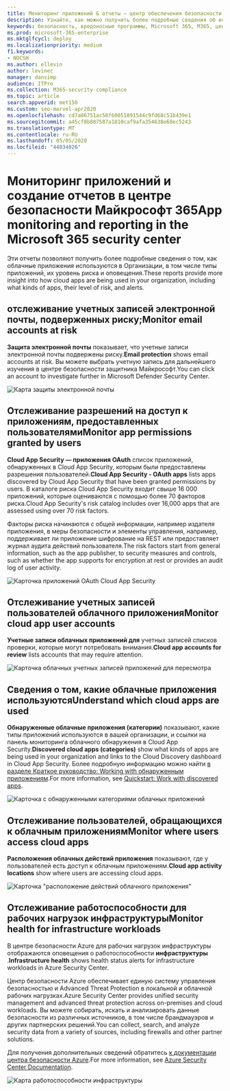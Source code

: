 ```yaml
---
title: Мониторинг приложений & отчеты — центр обеспечения безопасности
description: Узнайте, как можно получить более подробные сведения об использовании облачных приложений в Организации, в том числе о типах приложений, их степени риска и оповещениях.
keywords: безопасность, вредоносные программы, Microsoft 365, M365, центр безопасности, монитор, отчет, приложения
ms.prod: microsoft-365-enterprise
ms.mktglfcycl: deploy
ms.localizationpriority: medium
f1.keywords:
- NOCSH
ms.author: ellevin
author: levinec
manager: dansimp
audience: ITPro
ms.collection: M365-security-compliance
ms.topic: article
search.appverid: met150
ms.custom: seo-marvel-apr2020
ms.openlocfilehash: cd7a86751ac58f60051891544c9fd68c51b439e1
ms.sourcegitcommit: a45cf8b887587a1810caf9afa354638e68ec5243
ms.translationtype: MT
ms.contentlocale: ru-RU
ms.lasthandoff: 05/05/2020
ms.locfileid: "44034026"
---
```

# <a name="app-monitoring-and-reporting-in-the-microsoft-365-security-center"></a><span data-ttu-id="68ffd-104">Мониторинг приложений и создание отчетов в центре безопасности Майкрософт 365</span><span class="sxs-lookup"><span data-stu-id="68ffd-104">App monitoring and reporting in the Microsoft 365 security center</span></span>

<span data-ttu-id="68ffd-105">Эти отчеты позволяют получить более подробные сведения о том, как облачные приложения используются в Организации, в том числе типы приложений, их уровень риска и оповещения.</span><span class="sxs-lookup"><span data-stu-id="68ffd-105">These reports provide more insight into how cloud apps are being used in your organization, including what kinds of apps, their level of risk, and alerts.</span></span>

## <a name="monitor-email-accounts-at-risk"></a><span data-ttu-id="68ffd-106">отслеживание учетных записей электронной почты, подверженных риску;</span><span class="sxs-lookup"><span data-stu-id="68ffd-106">Monitor email accounts at risk</span></span>

<span data-ttu-id="68ffd-107">**Защита электронной почты** показывает, что учетные записи электронной почты подвержены риску.</span><span class="sxs-lookup"><span data-stu-id="68ffd-107">**Email protection** shows email accounts at risk.</span></span> <span data-ttu-id="68ffd-108">Вы можете выбрать учетную запись для дальнейшего изучения в центре безопасности защитника Майкрософт.</span><span class="sxs-lookup"><span data-stu-id="68ffd-108">You can click an account to investigate further in Microsoft Defender Security Center.</span></span>

![Карта защиты электронной почты](../../media/email-protection.png)

## <a name="monitor-app-permissions-granted-by-users"></a><span data-ttu-id="68ffd-110">Отслеживание разрешений на доступ к приложениям, предоставленных пользователями</span><span class="sxs-lookup"><span data-stu-id="68ffd-110">Monitor app permissions granted by users</span></span>

<span data-ttu-id="68ffd-111">**Cloud App Security — приложения OAuth** список приложений, обнаруженных в Cloud App Security, которым были предоставлены разрешения пользователей.</span><span class="sxs-lookup"><span data-stu-id="68ffd-111">**Cloud App Security - OAuth apps** lists apps discovered by Cloud App Security that have been granted permissions by users.</span></span> <span data-ttu-id="68ffd-112">В каталоге риска Cloud App Security входит свыше 16 000 приложений, которые оцениваются с помощью более 70 факторов риска.</span><span class="sxs-lookup"><span data-stu-id="68ffd-112">Cloud App Security's risk catalog includes over 16,000 apps that are assessed using over 70 risk factors.</span></span>

<span data-ttu-id="68ffd-113">Факторы риска начинаются с общей информации, например издателя приложения, в меры безопасности и элементы управления, например, поддерживает ли приложение шифрование на REST или предоставляет журнал аудита действий пользователя.</span><span class="sxs-lookup"><span data-stu-id="68ffd-113">The risk factors start from general information, such as the app publisher, to security measures and controls, such as whether the app supports for encryption at rest or provides an audit log of user activity.</span></span>

![Карточка приложений OAuth Cloud App Security](../../media/cloud-app-security-oauth-apps.png)

## <a name="monitor-cloud-app-user-accounts"></a><span data-ttu-id="68ffd-115">Отслеживание учетных записей пользователей облачного приложения</span><span class="sxs-lookup"><span data-stu-id="68ffd-115">Monitor cloud app user accounts</span></span>

<span data-ttu-id="68ffd-116">**Учетные записи облачных приложений для** учетных записей списков проверки, которые могут потребовать внимания.</span><span class="sxs-lookup"><span data-stu-id="68ffd-116">**Cloud app accounts for review** lists accounts that may require attention.</span></span>

![Карточка облачных учетных записей приложений для пересмотра](../../media/cloud-app-accounts-for-review.png)

## <a name="understand-which-cloud-apps-are-used"></a><span data-ttu-id="68ffd-118">Сведения о том, какие облачные приложения используются</span><span class="sxs-lookup"><span data-stu-id="68ffd-118">Understand which cloud apps are used</span></span>

<span data-ttu-id="68ffd-119">**Обнаруженные облачные приложения (категории)** показывают, какие типы приложений используются в вашей организации, и ссылки на панель мониторинга облачного обнаружения в Cloud App Security.</span><span class="sxs-lookup"><span data-stu-id="68ffd-119">**Discovered cloud apps (categories)** show what kinds of apps are being used in your organization and links to the Cloud Discovery dashboard in Cloud App Security.</span></span> <span data-ttu-id="68ffd-120">Более подробную информацию можно найти [в разделе Краткое руководство: Working with обнаруженным приложениям](https://docs.microsoft.com/cloud-app-security/discovered-apps).</span><span class="sxs-lookup"><span data-stu-id="68ffd-120">For more information, see [Quickstart: Work with discovered apps](https://docs.microsoft.com/cloud-app-security/discovered-apps).</span></span>  

![Карточка с обнаруженными категориями облачных приложений](../../media/discovered-cloud-apps-categories.png)

## <a name="monitor-where-users-access-cloud-apps"></a><span data-ttu-id="68ffd-122">Отслеживание пользователей, обращающихся к облачным приложениям</span><span class="sxs-lookup"><span data-stu-id="68ffd-122">Monitor where users access cloud apps</span></span>

<span data-ttu-id="68ffd-123">**Расположения облачных действий приложения** показывают, где у пользователей есть доступ к облачным приложениям.</span><span class="sxs-lookup"><span data-stu-id="68ffd-123">**Cloud app activity locations** show where users are accessing cloud apps.</span></span>

![Карточка "расположение действий облачного приложения"](../../media/cloud-app-activity-locations.png)

## <a name="monitor-health-for-infrastructure-workloads"></a><span data-ttu-id="68ffd-125">Отслеживание работоспособности для рабочих нагрузок инфраструктуры</span><span class="sxs-lookup"><span data-stu-id="68ffd-125">Monitor health for infrastructure workloads</span></span>

<span data-ttu-id="68ffd-126">В центре безопасности Azure для рабочих нагрузок инфраструктуры отображаются оповещения о работоспособности **инфраструктуры** .</span><span class="sxs-lookup"><span data-stu-id="68ffd-126">**Infrastructure health** shows health status alerts for infrastructure workloads in Azure Security Center.</span></span>

<span data-ttu-id="68ffd-127">Центр безопасности Azure обеспечивает единую систему управления безопасностью и Advanced Threat Protection в локальной и облачной рабочих нагрузках.</span><span class="sxs-lookup"><span data-stu-id="68ffd-127">Azure Security Center provides unified security management and advanced threat protection across on-premises and cloud workloads.</span></span> <span data-ttu-id="68ffd-128">Вы можете собирать, искать и анализировать данные безопасности из различных источников, в том числе брандмауэров и других партнерских решений.</span><span class="sxs-lookup"><span data-stu-id="68ffd-128">You can collect, search, and analyze security data from a variety of sources, including firewalls and other partner solutions.</span></span>

<span data-ttu-id="68ffd-129">Для получения дополнительных сведений обратитесь [к документации центра безопасности Azure](https://docs.microsoft.com/azure/security-center/).</span><span class="sxs-lookup"><span data-stu-id="68ffd-129">For more information, see [Azure Security Center Documentation](https://docs.microsoft.com/azure/security-center/).</span></span>

![Карта работоспособности инфраструктуры](../../media/infrastructure-health.png)
